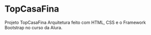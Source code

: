 # TopCasaFina
Projeto TopCasaFina Arquitetura feito com HTML, CSS e o Framework Bootstrap no curso da Alura.
